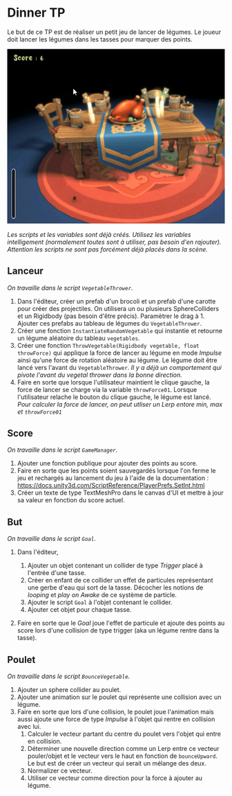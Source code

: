 ﻿# Dinner TP

Le but de ce TP est de réaliser un petit jeu de lancer de légumes. Le joueur doit lancer les légumes dans les tasses pour marquer des points.

![alt text](DinnerGameplay.gif "Demo")

*Les scripts et les variables sont déjà créés. Utilisez les variables intelligement (normalement toutes sont à utiliser, pas besoin d'en rajouter). Attention les scripts ne sont pas forcément déjà placés dans la scène.*

## Lanceur

*On travaille dans le script `VegetableThrower`.*
1. Dans l'éditeur, créer un prefab d'un brocoli et un prefab d'une carotte pour créer des projectiles. On utilisera un ou plusieurs SphereColliders et un Rigidbody (pas besoin d'être précis). Paramètrer le drag à 1. Ajouter ces prefabs au tableau de légumes du `VegetableThrower`.
2. Créer une fonction `InstantiateRandomVegetable` qui instantie et retourne un légume aléatoire du tableau `vegetables`.
3. Créer une fonction `ThrowVegetable(Rigidbody vegetable, float throwForce)` qui applique la force de lancer au légume en mode *Impulse* ainsi qu'une force de rotation aléatoire au légume. Le légume doit être lancé vers l'avant du `VegetableThrower`. *Il y a déjà un comportement qui pivote l'avant du vegetal thrower dans la bonne direction.*
4. Faire en sorte que lorsque l'utilisateur maintient le clique gauche, la force de lancer se charge via la variable `throwForce01`. Lorsque l'utilisateur relache le bouton du clique gauche, le légume est lancé.
*Pour calculer la force de lancer, on peut utliser un Lerp entore min, max et `throwForce01`*

## Score

*On travaille dans le script `GameManager`.*
1. Ajouter une fonction publique pour ajouter des points au score.
2. Faire en sorte que les points soient sauvegardés lorsque l'on ferme le jeu et rechargés au lancement du jeu à l'aide de la documentation : https://docs.unity3d.com/ScriptReference/PlayerPrefs.SetInt.html
3. Créer un texte de type TextMeshPro dans le canvas d'UI et mettre à jour sa valeur en fonction du score actuel.

## But

*On travaille dans le script `Goal`.*
1. Dans l'éditeur, 
    1. Ajouter un objet contenant un collider de type *Trigger* placé à l'entrée d'une tasse.
    2. Créer en enfant de ce collider un effet de particules représentant une gerbe d'eau qui sort de la tasse. Décocher les notions de *looping* et *play on Awake* de ce système de particle.
    3. Ajouter le script `Goal` à l'objet contenant le collider.
    4. Ajouter cet objet pour chaque tasse.

2. Faire en sorte que le *Goal* joue l'effet de particule et ajoute des points au score lors d'une collision de type trigger (aka un légume rentre dans la tasse).

## Poulet

*On travaille dans le script `BounceVegetable`.*
1. Ajouter un sphere collider au poulet.
2. Ajouter une animation sur le poulet qui représente une collision avec un légume.
3. Faire en sorte que lors d'une collision, le poulet joue l'animation mais aussi ajoute une force de type *Impulse* à l'objet qui rentre en collision avec lui.
    1. Calculer le vecteur partant du centre du poulet vers l'objet qui entre en collision.
    2. Déterminer une nouvelle direction comme un Lerp entre ce vecteur pouler/objet et le vecteur vers le haut en fonction de `bounceUpward`. Le but est de créer un vecteur qui serait un mélange des deux.
    3. Normalizer ce vecteur.
    4. Utiliser ce vecteur comme direction pour la force à ajouter au légume.
